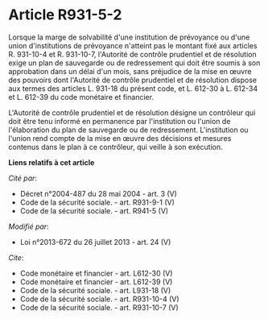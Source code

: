 # Article R931-5-2

Lorsque la marge de solvabilité d'une institution de prévoyance ou d'une union d'institutions de prévoyance n'atteint pas le
montant fixé aux articles R. 931-10-4 et R. 931-10-7, l'Autorité de contrôle prudentiel et de résolution exige un plan de
sauvegarde ou de redressement qui doit être soumis à son approbation dans un délai d'un mois, sans préjudice de la mise en
œuvre des pouvoirs dont l'Autorité de contrôle prudentiel et de résolution dispose aux termes des articles L. 931-18 du
présent code, et L. 612-30 à L. 612-34 et L. 612-39 du code monétaire et financier.

L'Autorité de contrôle prudentiel et de résolution désigne un contrôleur qui doit être tenu informé en permanence par
l'institution ou l'union de l'élaboration du plan de sauvegarde ou de redressement. L'institution ou l'union rend compte de
la mise en œuvre des décisions et mesures contenus dans le plan à ce contrôleur, qui veille à son exécution.

**Liens relatifs à cet article**

_Cité par_:

  - Décret n°2004-487 du 28 mai 2004 - art. 3 (V)
  - Code de la sécurité sociale. - art. R931-9-1 (V)
  - Code de la sécurité sociale. - art. R941-5 (V)

_Modifié par_:

  - Loi n°2013-672 du 26 juillet 2013 - art. 24 (V)

_Cite_:

  - Code monétaire et financier - art. L612-30 (V)
  - Code monétaire et financier - art. L612-39 (V)
  - Code de la sécurité sociale. - art. L931-18 (V)
  - Code de la sécurité sociale. - art. R931-10-4 (V)
  - Code de la sécurité sociale. - art. R931-10-7 (V)
